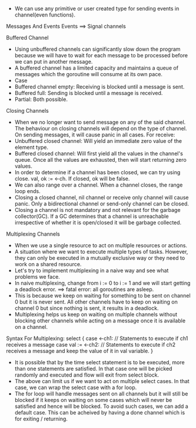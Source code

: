 * We can use any primitive or user created type for sending events in channel(even functions).

Messages And Events
Events ==> Signal channels

Buffered Channel
* Using unbuffered channels can significantly slow down the program because we will have to wait for each message to be processed before we can put in another message.
* A buffered channel has a limited capacity and maintains a queue of messages which the goroutine will consume at its own pace.
* Case
* Buffered channel empty: Receiving is blocked until a message is sent.
* Buffered full: Sending is blocked until a message is received.
* Partial: Both possible.

Closing Channels
* When we no longer want to send message on any of the said channel. The behaviour on closing channels will depend on the type of channel. On sending messages, it will cause panic in all cases. For receive:
* Unbuffered closed channel: Will yield an immediate zero value of the element type.
* Buffered closed channel: Will first yield all the values in the channel's queue. Once all the values are exhausted, then will start returning zero values.
* In order to determine if a channel has been closed, we can try using close. val, ok := <-ch. If closed, ok will be false.
* We can also range over a channel. When a channel closes, the range loop ends.
* Closing a closed channel, nil channel or receive only channel will cause panic. Only a bidirectional channel or send-only channel can be closed.
* Closing a channel is not mandatory and not relevant for the garbage collector(GC). If a GC determines that a channel is unreachable irrespective of whether it is open/closed it will be garbage collected.


Multiplexing Channels
* When we use a single resource to act on multiple resources or actions.
* A situation where we want to execute multiple types of tasks. However, they can only be executed in a mutually exclusive way or they need to work on a shared resource.
* Let's try to implement multiplexing in a naive way and see what problems we face.
* In naive multiplexing, change from i := 0 to i := 1 and we will start getting a deadlock error. ==> fatal error: all goroutines are asleep.
* This is because we keep on waiting for something to be sent on channel 0 but it is never sent. All other channels have to keep on waiting on channel 0 but since nothing is sent, it results in a deadlock.
* Multiplexing helps us keep on waiting on multiple channels without blocking other channels while acting on a message once it is available on a channel.

Syntax For Multiplexing: 
select {
    case <-ch1:
    // Statements to execute if ch1 receives a message
    case val := <-ch2:
    // Statements to execute if ch2 receives a message and keep the value of it in val variable.
}

* It is possible that by the time select statement is to be executed, more than one statements are satisfied. In that case one will be picked randomly and executed and flow will exit from select block.
* The above can limit us if we want to act on multiple select cases. In that case, we can wrap the select case with a for loop. 
* The for loop will handle messages sent on all channels but it will still be blocked if it keeps on waiting on some cases which will never be satisfied and hence will be blocked. To avoid such cases, we can add a default case. This can be acheived by having a done channel which is for exiting / returning.